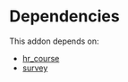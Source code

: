 # Dependencies

This addon depends on:

- [hr_course](https://github.com/bringout/oca-technical)
- [survey](https://github.com/bringout/oca-ocb-core/tree/3269462e6a0442fbf5ae30a27b3c18135ac733b9/odoo-bringout-oca-ocb-survey)
